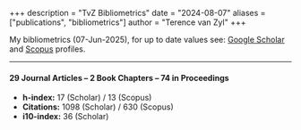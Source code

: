 +++
description = "TvZ Bibliometrics"
date = "2024-08-07"
aliases = ["publications", "bibliometrics"]
author = "Terence van Zyl"
+++

My bibliometrics (07-Jun-2025), for up to date values see: [Google Scholar](https://scholar.google.com/citations?user=9DLVr5oAAAAJ&hl=en) and [Scopus](https://www.scopus.com/authid/detail.uri?authorId=26532116600) profiles.

---

#### 29 Journal Articles – 2 Book Chapters – 74 in Proceedings

- **h-index:** 17 (Scholar) / 13 (Scopus) 
- **Citations:** 1098 (Scholar) / 630 (Scopus) 
- **i10-index:** 36 (Scholar)